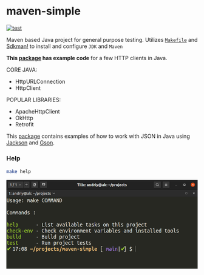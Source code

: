 # maven-simple

[![test](https://github.com/AndriyKalashnykov/maven-simple/actions/workflows/test.yml/badge.svg)](https://github.com/AndriyKalashnykov/maven-simple/actions/workflows/test.yml)

Maven based Java project for general purpose testing.
Utilizes [`Makefile`](./Makefile) and [Sdkman!](https://sdkman.io/) to install 
and configure `JDK` and `Maven`

**This [package](https://github.com/AndriyKalashnykov/maven-simple/tree/main/src/main/java/http/client) has example code** for a few HTTP clients in Java.

CORE JAVA:
* HttpURLConnection
* HttpClient

POPULAR LIBRARIES:
* ApacheHttpClient
* OkHttp
* Retrofit

This [package](https://github.com/AndriyKalashnykov/maven-simple/tree/main/src/main/java/jsonparse/) contains examples 
of how to work with JSON in Java using [Jackson](https://github.com/FasterXML/jackson) and [Gson](https://github.com/google/gson).

### Help

```bash
make help
```

![make-help](./images/help.png)